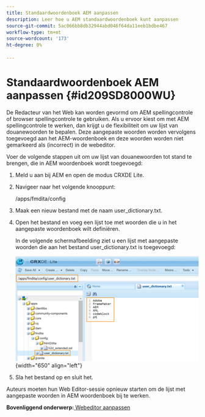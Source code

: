 ```yaml
---
title: Standaardwoordenboek AEM aanpassen
description: Leer hoe u AEM standaardwoordenboek kunt aanpassen
source-git-commit: 5ac066bb8db32944abd046f64da11eeb1bdbe467
workflow-type: tm+mt
source-wordcount: '173'
ht-degree: 0%

---
```



# Standaardwoordenboek AEM aanpassen {#id209SD8000WU}

De Redacteur van het Web kan worden gevormd om AEM spellingcontrole of browser spellingcontrole te gebruiken. Als u ervoor kiest om met AEM spellingcontrole te werken, dan krijgt u de flexibiliteit om uw lijst van douanewoorden te bepalen. Deze aangepaste woorden worden vervolgens toegevoegd aan het AEM-woordenboek en deze woorden worden niet gemarkeerd als \(incorrect\) in de webeditor.

Voer de volgende stappen uit om uw lijst van douanewoorden tot stand te brengen, die in AEM woordenboek wordt toegevoegd:

1. Meld u aan bij AEM en open de modus CRXDE Lite.

1. Navigeer naar het volgende knooppunt:

   /apps/fmdita/config

1. Maak een nieuw bestand met de naam user\_dictionary.txt.

1. Open het bestand en voeg een lijst toe met woorden die u in het aangepaste woordenboek wilt definiëren.

   In de volgende schermafbeelding ziet u een lijst met aangepaste woorden die aan het bestand user\_dictionary.txt is toegevoegd:

   ![](assets/custom-words-list-dictionary.png){width="650" align="left"}

1. Sla het bestand op en sluit het.


Auteurs moeten hun Web Editor-sessie opnieuw starten om de lijst met aangepaste woorden in AEM woordenboek bij te werken.

**Bovenliggend onderwerp:**[ Webeditor aanpassen](conf-web-editor.md)

